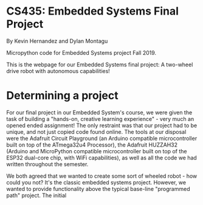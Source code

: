 # CS435: Embedded Systems Final Project
By Kevin Hernandez and Dylan Montagu



Micropython code for Embedded Systems project Fall 2019. 

This is the webpage for our Embedded Systems final project: A two-wheel drive robot with autonomous capabilities!



# Determining a project
For our final project in our Embedded System's course, we were given the task of building a "hands-on, creative learning experience" - very much an opened ended assignment! The only restraint was that our project had to be unique, and not just copied code found online. The tools at our disposal were the Adafruit Circuit Playground (an Arduino compatible microcontroller built on top of the ATmega32u4 Processor), the Adafruit HUZZAH32 (Arduino and MicroPython compatible microcontroller built on top of the ESP32 dual-core chip, with WiFi capabilities), as well as all the code we had written throughout the semester. 

We both agreed that we wanted to create some sort of wheeled robot - how could you not? It's the classic embedded systems project. However, we wanted to provide functionality above the typical base-line "programmed path" project. The initial 
